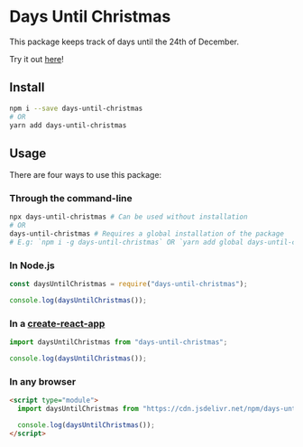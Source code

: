# Days Until Christmas

This package keeps track of days until the 24th of December.

Try it out [here](https://codepen.io/niklasmh/pen/wvzWqgO)!

## Install

```bash
npm i --save days-until-christmas
# OR
yarn add days-until-christmas
```

## Usage

There are four ways to use this package:

### Through the command-line

```bash
npx days-until-christmas # Can be used without installation
# OR
days-until-christmas # Requires a global installation of the package
# E.g: `npm i -g days-until-christmas` OR `yarn add global days-until-christmas`
```

### In Node.js

```javascript
const daysUntilChristmas = require("days-until-christmas");

console.log(daysUntilChristmas());
```

### In a [create-react-app](https://github.com/facebook/create-react-app)

```javascript
import daysUntilChristmas from "days-until-christmas";

console.log(daysUntilChristmas());
```

### In any browser

```html
<script type="module">
  import daysUntilChristmas from "https://cdn.jsdelivr.net/npm/days-until-christmas@latest/index.mjs";

  console.log(daysUntilChristmas());
</script>
```
